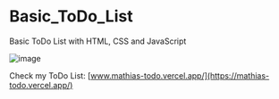 # Basic_ToDo_List
Basic ToDo List with HTML, CSS and JavaScript

![image](https://github.com/user-attachments/assets/e44a1e32-8019-49ac-a8e4-4a8229d351af)

Check my ToDo List: [www.mathias-todo.vercel.app/](https://mathias-todo.vercel.app/)
